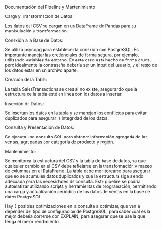 Documentación del Pipeline y Mantenimiento

Carga y Transformación de Datos:

Los datos del CSV se cargan en un DataFrame de Pandas para su manipulación y transformación.

Conexión a la Base de Datos:

Se utiliza psycopg para establecer la conexión con PostgreSQL. Es importante manejar las credenciales de forma segura, por ejemplo, utilizando variables de entorno. En este caso esta hecho de forma cruda, pero idealmente la contraseña debería ser un input del usuario, y el resto de los datos estar en un archivo aparte.

Creación de la Tabla:

La tabla SalesTransactions se crea si no existe, asegurando que la estructura de la tabla esté en línea con los datos a insertar.

Inserción de Datos:

Se insertan los datos en la tabla y se manejan los conflictos para evitar duplicados para asegurar la integridad de los datos.

Consulta y Presentación de Datos:

Se ejecuta una consulta SQL para obtener información agregada de las ventas, agrupadas por categoría de producto y región.

Mantenimiento:

Se monitorea la estructura del CSV y la tabla de base de datos, ya que cualquier cambio en el CSV debe reflejarse en la transformación y mapeo de columnas en el DataFrame.
La tabla debe monitorearse para asegurar que no se acumulen datos duplicados y que la estructura siga siendo adecuada para las necesidades de consulta.
Este pipeline se podría automatizar utilizando scripts y herramientas de programación, permitiendo una carga y actualización periódica de los datos de ventas en la base de datos PostgreSQL.


Hay 3 posibles optimizaciones en la consulta a optimizar, que van a depender del tipo de configuración de PostgreSQL, para saber cual es la mejor deberia correrse con EXPLAIN, para asegurar que se use la que tenga el mejor rendimiento.
